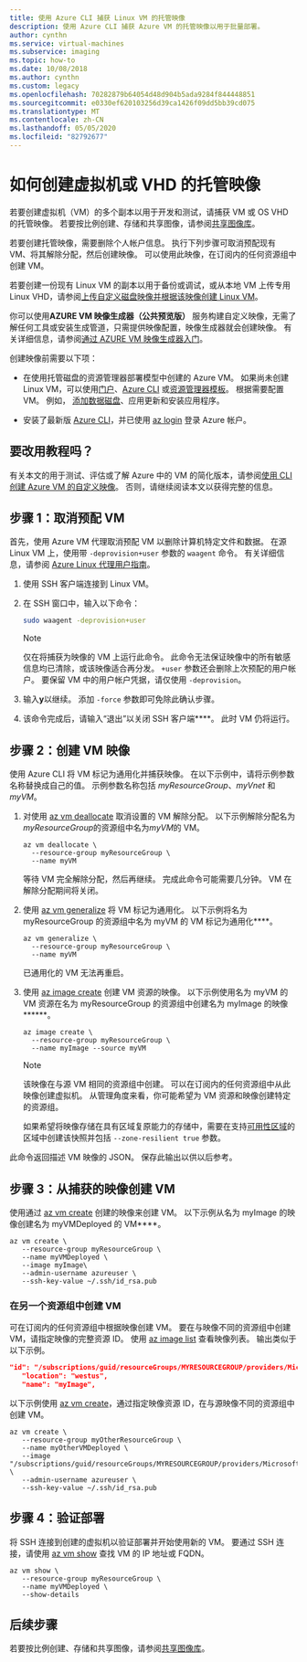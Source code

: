 ```yaml
---
title: 使用 Azure CLI 捕获 Linux VM 的托管映像
description: 使用 Azure CLI 捕获 Azure VM 的托管映像以用于批量部署。
author: cynthn
ms.service: virtual-machines
ms.subservice: imaging
ms.topic: how-to
ms.date: 10/08/2018
ms.author: cynthn
ms.custom: legacy
ms.openlocfilehash: 70282879b64054d48d904b5ada9284f844448851
ms.sourcegitcommit: e0330ef620103256d39ca1426f09dd5bb39cd075
ms.translationtype: MT
ms.contentlocale: zh-CN
ms.lasthandoff: 05/05/2020
ms.locfileid: "82792677"
---
```

# <a name="how-to-create-a-managed-image-of-a-virtual-machine-or-vhd"></a>如何创建虚拟机或 VHD 的托管映像

若要创建虚拟机（VM）的多个副本以用于开发和测试，请捕获 VM 或 OS VHD 的托管映像。 若要按比例创建、存储和共享图像，请参阅[共享图像库](../shared-images-cli.md)。

若要创建托管映像，需要删除个人帐户信息。 执行下列步骤可取消预配现有 VM、将其解除分配，然后创建映像。 可以使用此映像，在订阅内的任何资源组中创建 VM。

若要创建一份现有 Linux VM 的副本以用于备份或调试，或从本地 VM 上传专用 Linux VHD，请参阅[上传自定义磁盘映像并根据该映像创建 Linux VM](upload-vhd.md)。  

你可以使用**AZURE VM 映像生成器（公共预览版）** 服务构建自定义映像，无需了解任何工具或安装生成管道，只需提供映像配置，映像生成器就会创建映像。 有关详细信息，请参阅[通过 AZURE VM 映像生成器入门](https://docs.microsoft.com/azure/virtual-machines/linux/image-builder-overview)。

创建映像前需要以下项：

* 在使用托管磁盘的资源管理器部署模型中创建的 Azure VM。 如果尚未创建 Linux VM，可以使用[门户](quick-create-portal.md)、[Azure CLI](quick-create-cli.md) 或[资源管理器模板](create-ssh-secured-vm-from-template.md)。 根据需要配置 VM。 例如， [添加数据磁盘](add-disk.md)、应用更新和安装应用程序。 

* 安装了最新版 [Azure CLI](/cli/azure/install-az-cli2)，并已使用 [az login](/cli/azure/reference-index#az-login) 登录 Azure 帐户。

## <a name="prefer-a-tutorial-instead"></a>要改用教程吗？

有关本文的用于测试、评估或了解 Azure 中的 VM 的简化版本，请参阅[使用 CLI 创建 Azure VM 的自定义映像](tutorial-custom-images.md)。  否则，请继续阅读本文以获得完整的信息。


## <a name="step-1-deprovision-the-vm"></a>步骤 1：取消预配 VM
首先，使用 Azure VM 代理取消预配 VM 以删除计算机特定文件和数据。 在源 Linux VM 上，使用带 `-deprovision+user` 参数的 `waagent` 命令。 有关详细信息，请参阅 [Azure Linux 代理用户指南](../extensions/agent-linux.md)。

1. 使用 SSH 客户端连接到 Linux VM。
2. 在 SSH 窗口中，输入以下命令：
   
    ```bash
    sudo waagent -deprovision+user
    ```
   > [!NOTE]
   > 仅在将捕获为映像的 VM 上运行此命令。 此命令无法保证映像中的所有敏感信息均已清除，或该映像适合再分发。 `+user` 参数还会删除上次预配的用户帐户。 要保留 VM 中的用户帐户凭据，请仅使用 `-deprovision`。
 
3. 输入**y**以继续。 添加 `-force` 参数即可免除此确认步骤。
4. 该命令完成后，请输入“退出”以关闭 SSH 客户端****。  此时 VM 仍将运行。

## <a name="step-2-create-vm-image"></a>步骤 2：创建 VM 映像
使用 Azure CLI 将 VM 标记为通用化并捕获映像。 在以下示例中，请将示例参数名称替换成自己的值。 示例参数名称包括 *myResourceGroup*、*myVnet* 和 *myVM*。

1. 对使用 [az vm deallocate](/cli/azure/vm) 取消设置的 VM 解除分配。 以下示例解除分配名为*myResourceGroup*的资源组中名为*myVM*的 VM。  
   
    ```azurecli
    az vm deallocate \
      --resource-group myResourceGroup \
      --name myVM
    ```
    
    等待 VM 完全解除分配，然后再继续。 完成此命令可能需要几分钟。  VM 在解除分配期间将关闭。

2. 使用 [az vm generalize](/cli/azure/vm) 将 VM 标记为通用化。 以下示例将名为 myResourceGroup 的资源组中名为 myVM 的 VM 标记为通用化****。
   
    ```azurecli
    az vm generalize \
      --resource-group myResourceGroup \
      --name myVM
    ```

    已通用化的 VM 无法再重启。

3. 使用 [az image create](/cli/azure/image#az-image-create) 创建 VM 资源的映像。 以下示例使用名为 myVM 的 VM 资源在名为 myResourceGroup 的资源组中创建名为 myImage 的映像******。
   
    ```azurecli
    az image create \
      --resource-group myResourceGroup \
      --name myImage --source myVM
    ```
   
   > [!NOTE]
   > 该映像在与源 VM 相同的资源组中创建。 可以在订阅内的任何资源组中从此映像创建虚拟机。 从管理角度来看，你可能希望为 VM 资源和映像创建特定的资源组。
   >
   > 如果希望将映像存储在具有区域复原能力的存储中，需要在支持[可用性区域](../../availability-zones/az-overview.md)的区域中创建该快照并包括 `--zone-resilient true` 参数。
   
此命令返回描述 VM 映像的 JSON。 保存此输出以供以后参考。

## <a name="step-3-create-a-vm-from-the-captured-image"></a>步骤 3：从捕获的映像创建 VM
使用通过 [az vm create](/cli/azure/vm) 创建的映像来创建 VM。 以下示例从名为 myImage 的映像创建名为 myVMDeployed 的 VM****。

```azurecli
az vm create \
   --resource-group myResourceGroup \
   --name myVMDeployed \
   --image myImage\
   --admin-username azureuser \
   --ssh-key-value ~/.ssh/id_rsa.pub
```

### <a name="creating-the-vm-in-another-resource-group"></a>在另一个资源组中创建 VM 

可在订阅内的任何资源组中根据映像创建 VM。 要在与映像不同的资源组中创建 VM，请指定映像的完整资源 ID。 使用 [az image list](/cli/azure/image#az-image-list) 查看映像列表。 输出类似于以下示例。

```json
"id": "/subscriptions/guid/resourceGroups/MYRESOURCEGROUP/providers/Microsoft.Compute/images/myImage",
   "location": "westus",
   "name": "myImage",
```

以下示例使用 [az vm create](/cli/azure/vm#az-vm-create)，通过指定映像资源 ID，在与源映像不同的资源组中创建 VM。

```azurecli
az vm create \
   --resource-group myOtherResourceGroup \
   --name myOtherVMDeployed \
   --image "/subscriptions/guid/resourceGroups/MYRESOURCEGROUP/providers/Microsoft.Compute/images/myImage" \
   --admin-username azureuser \
   --ssh-key-value ~/.ssh/id_rsa.pub
```


## <a name="step-4-verify-the-deployment"></a>步骤 4：验证部署

将 SSH 连接到创建的虚拟机以验证部署并开始使用新的 VM。 要通过 SSH 连接，请使用 [az vm show](/cli/azure/vm#az-vm-show) 查找 VM 的 IP 地址或 FQDN。

```azurecli
az vm show \
   --resource-group myResourceGroup \
   --name myVMDeployed \
   --show-details
```

## <a name="next-steps"></a>后续步骤
若要按比例创建、存储和共享图像，请参阅[共享图像库](shared-images.md)。
